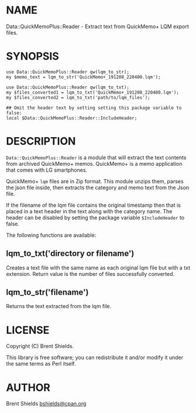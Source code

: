 # NAME

Data::QuickMemoPlus::Reader - Extract text from QuickMemo+ LQM export files.

# SYNOPSIS

    use Data::QuickMemoPlus::Reader qw(lqm_to_str);
    my $memo_text = lqm_to_str('QuickMemo+_191208_220400.lqm');

    use Data::QuickMemoPlus::Reader qw(lqm_to_txt);
    my $files_converted1 = lqm_to_txt('QuickMemo+_191208_220400.lqm');
    my $files_converted2 = lqm_to_txt('path/to/lqm_files');
    
    ## Omit the header text by setting setting this package variable to false:
    local $Data::QuickMemoPlus::Reader::IncludeHeader;

# DESCRIPTION

`Data::QuickMemoPlus::Reader` is a module that will extract the 
text contents from archived QuickMemo+ memos. QuickMemo+ is a memo 
application that comes with LG smartphones.

QuickMemo+ `lqm` files are in Zip format. This module unzips them, 
parses the json file inside, then extracts the category and memo text 
from the Json file.

If the filename of the lqm file contains the original timestamp then that
is placed in a text header in the text along with the category name. The header
can be disabled by setting the package variable `$IncludeHeader` to false.

The following functions are available:

## lqm\_to\_txt('directory or filename')

Creates a text file with the same name as each original lqm file but with a txt extension.
Return value is the number of files successfully converted.

## lqm\_to\_str('filename')

Returns the text extracted from the lqm file.

# LICENSE

Copyright (C) Brent Shields.

This library is free software; you can redistribute it and/or modify
it under the same terms as Perl itself.

# AUTHOR

Brent Shields <bshields@cpan.org>
